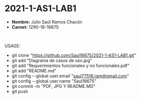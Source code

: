 # 2021-1-AS1-LAB1
- **Nombre:** Julio Saúl Ramos Chacón
- **Carnet:** 1290-18-16675

&nbsp;

USAGE:
- git clone "https://github.com/Saul16675/2021-1-AS1-LAB1.git"
- git add "Diagrama de casos de uso.jpg"
- git add "Requerimientos funcionales y no funcionales.pdf"
- git add "README.md"
- git config --global user.email "saul77516.ram@gmail.com"
- git config --global user.name "Saul16675"
- git commit -m "PDF, JPG Y README.MD"
- git push
